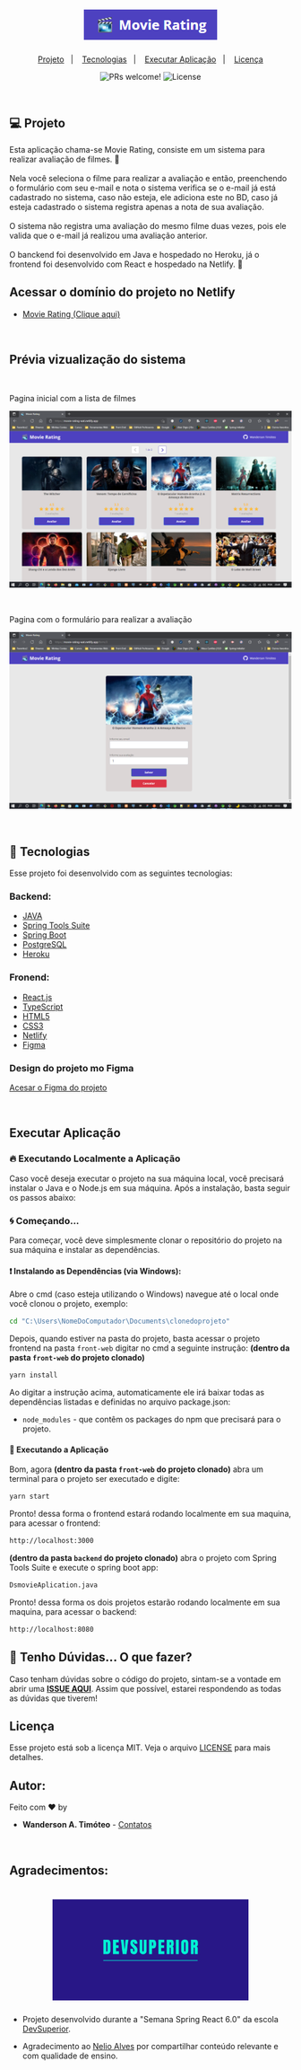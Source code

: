 <h1 align="center">
    <img alt="Movie Rating" title="Movie Rating" src=".github/logo-movie-rating.png" />
</h1>

<p align="center">
  <a href="#-projeto">Projeto</a>&nbsp;&nbsp;&nbsp;|&nbsp;&nbsp;&nbsp;
  <a href="#-tecnologias">Tecnologias</a>&nbsp;&nbsp;&nbsp;|&nbsp;&nbsp;&nbsp;
  <a href="#-executar aplicação">Executar Aplicação</a>&nbsp;&nbsp;&nbsp;|&nbsp;&nbsp;&nbsp;
  <a href="#-licença">Licença</a>
</p>

<p align="center">
 <img src="https://img.shields.io/static/v1?label=PRs&message=welcome&color=15C3D6&labelColor=000000" alt="PRs welcome!" />

  <img alt="License" src="https://img.shields.io/static/v1?label=license&message=MIT&color=15C3D6&labelColor=000000">
</p>
<br>

## 💻 Projeto

Esta aplicação chama-se Movie Rating, consiste em um sistema para realizar avaliação de filmes. 💜
<br><br>
Nela você seleciona o filme para realizar a avaliação e então, preenchendo o formulário com seu e-mail e nota o sistema verifica se o e-mail já está cadastrado no sistema, caso não esteja, ele adiciona este no BD, caso já esteja cadastrado o sistema registra apenas a nota de sua avaliação.
<br><br>
O sistema não registra uma avaliação do mesmo filme duas vezes, pois ele valida que o e-mail já realizou uma avaliação anterior.
<br><br>
O banckend foi desenvolvido em Java e hospedado no Heroku, já o frontend foi desenvolvido com React e hospedado na Netlify. 💜

## Acessar o domínio do projeto no Netlify

- [Movie Rating (Clique aqui)](https://movie-rating-wat.netlify.app/)

<br>

## Prévia vizualização do sistema

<br>

Pagina inicial com a lista de filmes

<p align="center">
    <img alt="Movie Rating" title="Movie Rating" src=".github/movie-rating-listing.png" />
</p>

<br>

Pagina com o formulário para realizar a avaliação

<p align="center">
    <img alt="Movie Rating" title="Movie Rating" src=".github/form-movie-rating.png" />
</p>
<br>

## 🚀 Tecnologias

Esse projeto foi desenvolvido com as seguintes tecnologias:

### Backend:

- [JAVA](https://www.java.com/pt-BR/)
- [Spring Tools Suite](https://spring.io/tools)
- [Spring Boot](https://spring.io/projects/spring-boot)
- [PostgreSQL](https://www.postgresql.org/)
- [Heroku](https://www.heroku.com/)

### Fronend:

- [React.js](https://reactjs.org/)
- [TypeScript](https://www.typescriptlang.org/)
- [HTML5](https://developer.mozilla.org/pt-BR/docs/Web/HTML/HTML5)
- [CSS3](https://www.tutorialspoint.com/css/css3_tutorial.htm)
- [Netlify](https://www.netlify.com/)
- [Figma](https://www.figma.com/)

### Design do projeto mo Figma

[Acesar o Figma do projeto](https://www.figma.com/file/hpQuzpGHq2MmrI87xnfMoT/DSMovie1)

<br>

## Executar Aplicação

### 🔥 Executando Localmente a Aplicação

Caso você deseja executar o projeto na sua máquina local, você precisará instalar o Java e o Node.js em sua máquina. Após a instalação, basta seguir os passos abaixo:

### 🌀 Começando...

Para começar, você deve simplesmente clonar o repositório do projeto na sua máquina e instalar as dependências.

#### ❗️ Instalando as Dependências (via Windows):

Abre o cmd (caso esteja utilizando o Windows) navegue até o local onde você clonou o projeto, exemplo:

```sh
cd "C:\Users\NomeDoComputador\Documents\clonedoprojeto"
```

Depois, quando estiver na pasta do projeto, basta acessar o projeto frontend na pasta `front-web` digitar no cmd a seguinte instrução: **(dentro da pasta `front-web` do projeto clonado)**

```sh
yarn install
```

Ao digitar a instrução acima, automaticamente ele irá baixar todas as dependências listadas e definidas no arquivo package.json:

- `node_modules` - que contêm os packages do npm que precisará para o projeto.

#### 💨 Executando a Aplicação

Bom, agora **(dentro da pasta `front-web` do projeto clonado)** abra um terminal para o projeto ser executado e digite:

```sh
yarn start
```

Pronto! dessa forma o frontend estará rodando localmente em sua maquina, para acessar o frontend:
<br>

```sh
http://localhost:3000
```

**(dentro da pasta `backend` do projeto clonado)** abra o projeto com Spring Tools Suite e execute o spring boot app:

```sh
DsmovieAplication.java
```

Pronto! dessa forma os dois projetos estarão rodando localmente em sua maquina, para acessar o backend:
<br>

```sh
http://localhost:8080
```

## 🚩 Tenho Dúvidas... O que fazer?

Caso tenham dúvidas sobre o código do projeto, sintam-se a vontade em abrir uma **[ISSUE AQUI](https://github.com/Wanderson-A-Timoteo/dsmovie/issues)**. Assim que possível, estarei respondendo as todas as dúvidas que tiverem!
<br>

## Licença

Esse projeto está sob a licença MIT. Veja o arquivo [LICENSE](LICENSE.md) para mais detalhes.

## Autor:

Feito com ♥ by

- **Wanderson A. Timóteo** - [Contatos](https://wanderson.tk)

<br>

## Agradecimentos:

<h1 align="center">
    <img alt="DevSuperior" title="DevSuperior" src=".github/semana-devsuperior.jpg" width="350" />
</h1>

- Projeto desenvolvido durante a "Semana Spring React 6.0" da escola [DevSuperior](https://devsuperior.com.br/).

- Agradecimento ao [Nelio Alves](https://github.com/devsuperior) por compartilhar conteúdo relevante e com qualidade de ensino.
